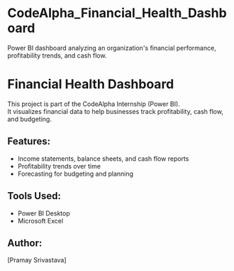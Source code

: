 # CodeAlpha_Financial_Health_Dashboard
Power BI dashboard analyzing an organization's financial performance, profitability trends, and cash flow.
# Financial Health Dashboard
This project is part of the CodeAlpha Internship (Power BI).  
It visualizes financial data to help businesses track profitability, cash flow, and budgeting.
## Features:
- Income statements, balance sheets, and cash flow reports
- Profitability trends over time
- Forecasting for budgeting and planning
## Tools Used:
- Power BI Desktop
- Microsoft Excel

## Author:
[Pramay Srivastava]
